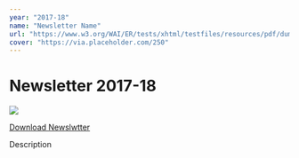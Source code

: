 ```yaml
---
year: "2017-18"
name: "Newsletter Name"
url: "https://www.w3.org/WAI/ER/tests/xhtml/testfiles/resources/pdf/dummy.pdf"
cover: "https://via.placeholder.com/250"
---
```

# Newsletter 2017-18

![](https://via.placeholder.com/250)

[Download Newslwtter](https://www.w3.org/WAI/ER/tests/xhtml/testfiles/resources/pdf/dummy.pdf)

Description
